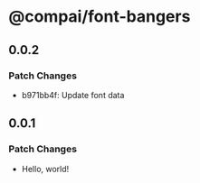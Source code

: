 # @compai/font-bangers

## 0.0.2

### Patch Changes

- b971bb4f: Update font data

## 0.0.1

### Patch Changes

- Hello, world!
